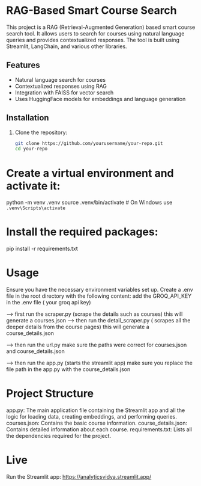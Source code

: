# RAG-Based Smart Course Search

This project is a RAG (Retrieval-Augmented Generation) based smart course search tool. It allows users to search for courses using natural language queries and provides contextualized responses. The tool is built using Streamlit, LangChain, and various other libraries.

## Features

- Natural language search for courses
- Contextualized responses using RAG
- Integration with FAISS for vector search
- Uses HuggingFace models for embeddings and language generation

## Installation

1. Clone the repository:

   ```sh
   git clone https://github.com/yourusername/your-repo.git
   cd your-repo

# Create a virtual environment and activate it:

python -m venv .venv
source .venv/bin/activate  # On Windows use `.venv\Scripts\activate`

# Install the required packages:

pip install -r requirements.txt

# Usage
Ensure you have the necessary environment variables set up. Create a .env file in the root directory with the following content:
add the GROQ_API_KEY in the .env file ( your groq api key)

--> first run the scraper.py (scrape the details such as courses)
       this will generate a courses.json
--> then run the detail_scraper.py ( scrapes all the deeper details from the course pages)
       this will generate a course_details.json

--> then run the url.py
       make sure the paths were correct for courses.json and course_details.json

--> then run the app.py (starts the streamlit app)
       make sure you replace the file path in the app.py with the course_details.json

# Project Structure
app.py: The main application file containing the Streamlit app and all the logic for loading data, creating embeddings, and performing queries.
courses.json: Contains the basic course information.
course_details.json: Contains detailed information about each course.
requirements.txt: Lists all the dependencies required for the project.

# Live
Run the Streamlit app:
https://analyticsvidya.streamlit.app/
